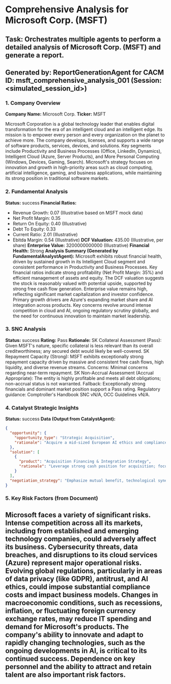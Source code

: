 # Comprehensive Analysis for Microsoft Corp. (MSFT)

## Task: Orchestrates multiple agents to perform a detailed analysis of Microsoft Corp. (MSFT) and generate a report.
Generated by: ReportGenerationAgent for CACM ID: msft_comprehensive_analysis_001 (Session: <simulated_session_id>)
---

### 1. Company Overview
**Company Name:** Microsoft Corp.
**Ticker:** MSFT

Microsoft Corporation is a global technology leader that enables digital transformation for the era of an intelligent cloud and an intelligent edge. Its mission is to empower every person and every organization on the planet to achieve more. The company develops, licenses, and supports a wide range of software products, services, devices, and solutions. Key segments include Productivity and Business Processes (Office, LinkedIn, Dynamics), Intelligent Cloud (Azure, Server Products), and More Personal Computing (Windows, Devices, Gaming, Search). Microsoft's strategy focuses on innovation and growth in high-priority areas such as cloud computing, artificial intelligence, gaming, and business applications, while maintaining its strong position in traditional software markets.

### 2. Fundamental Analysis
**Status:** success
**Financial Ratios:**
- Revenue Growth: 0.07 (Illustrative based on MSFT mock data)
- Net Profit Margin: 0.35
- Return On Equity: 0.40 (Illustrative)
- Debt To Equity: 0.33
- Current Ratio: 2.01 (Illustrative)
- Ebitda Margin: 0.54 (Illustrative)
**DCF Valuation:** 435.00 (Illustrative, per share)
**Enterprise Value:** 3200000000000 (Illustrative)
**Financial Health:** Strong
**Analysis Summary (Generated by FundamentalAnalystAgent):**
Microsoft exhibits robust financial health, driven by sustained growth in its Intelligent Cloud segment and consistent performance in Productivity and Business Processes. Key financial ratios indicate strong profitability (Net Profit Margin: 35%) and efficient management of assets and equity. The DCF valuation suggests the stock is reasonably valued with potential upside, supported by strong free cash flow generation. Enterprise value remains high, reflecting significant market capitalization and investor confidence. Primary growth drivers are Azure's expanding market share and AI integration across products. Key concerns revolve around intense competition in cloud and AI, ongoing regulatory scrutiny globally, and the need for continuous innovation to maintain market leadership.

### 3. SNC Analysis
**Status:** success
**Rating:** Pass
**Rationale:**
SK Collateral Assessment (Pass): Given MSFT's nature, specific collateral is less relevant than its overall creditworthiness; any secured debt would likely be well-covered. SK Repayment Capacity (Strong): MSFT exhibits exceptionally strong repayment capacity driven by massive and consistent free cash flows, high liquidity, and diverse revenue streams. Concerns: Minimal concerns regarding near-term repayment. SK Non-Accrual Assessment (Accrual Appropriate): The entity is highly profitable and meets all debt obligations; non-accrual status is not warranted. Fallback: Exceptionally strong financials and dominant market position support a Pass rating. Regulatory guidance: Comptroller's Handbook SNC vN/A, OCC Guidelines vN/A.

### 4. Catalyst Strategic Insights
**Status:** success
**Data (Output from CatalystAgent):**
```json
{
  "opportunity": {
    "opportunity_type": "Strategic Acquisition",
    "rationale": "Acquire a mid-sized European AI ethics and compliance software firm to bolster Azure's responsible AI framework and navigate complex EU regulations proactively."
  },
  "solution": [
    {
      "product": "Acquisition Financing & Integration Strategy",
      "rationale": "Leverage strong cash position for acquisition; focus on integrating acquired tech into Azure Trust Center."
    }
  ],
  "negotiation_strategy": "Emphasize mutual benefit, technological synergy, and MSFT's commitment to EU AI principles."
}
```

### 5. Key Risk Factors (from Document)
Microsoft faces a variety of significant risks. Intense competition across all its markets, including from established and emerging technology companies, could adversely affect its business. Cybersecurity threats, data breaches, and disruptions to its cloud services (Azure) represent major operational risks. Evolving global regulations, particularly in areas of data privacy (like GDPR), antitrust, and AI ethics, could impose substantial compliance costs and impact business models. Changes in macroeconomic conditions, such as recessions, inflation, or fluctuating foreign currency exchange rates, may reduce IT spending and demand for Microsoft's products. The company's ability to innovate and adapt to rapidly changing technologies, such as the ongoing developments in AI, is critical to its continued success. Dependence on key personnel and the ability to attract and retain talent are also important risk factors.
---
